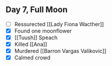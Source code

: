 ## Day 7, Full Moon
- [ ] Ressurected [[Lady Fiona Wacther]]
- [x] Found one moonflower
- [x] [[Tuush]] Speach
- [x] Killed [[Ana]]
- [x] Murdered [[Barron Vargas Valikovic]]
- [x] Calmed crowd